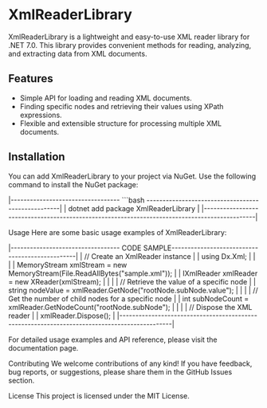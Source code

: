 # XmlReaderLibrary

XmlReaderLibrary is a lightweight and easy-to-use XML reader library for .NET 7.0. This library provides convenient methods for reading, analyzing, and extracting data from XML documents.

## Features

- Simple API for loading and reading XML documents.
- Finding specific nodes and retrieving their values using XPath expressions.
- Flexible and extensible structure for processing multiple XML documents.

## Installation

You can add XmlReaderLibrary to your project via NuGet. Use the following command to install the NuGet package:

|---------------------------------- ```bash ---------------------------------------------------|
| dotnet add package XmlReaderLibrary                                                          |
|----------------------------------------------------------------------------------------------|

Usage
Here are some basic usage examples of XmlReaderLibrary:

|---------------------------------- CODE SAMPLE------------------------------------------------|
| // Create an XmlReader instance                                                              |
| using Dx.Xml;                                                                                |
|                                                                                              |
| MemoryStream xmlStream = new MemoryStream(File.ReadAllBytes("sample.xml"));                  |
| IXmlReader xmlReader = new XReader(xmlStream);                                               |
|                                                                                              |
| // Retrieve the value of a specific node                                                     |
| string nodeValue = xmlReader.GetNode("rootNode.subNode.value");                              |
|                                                                                              |
| // Get the number of child nodes for a specific node                                         |
| int subNodeCount = xmlReader.GetNodeCount("rootNode.subNode");                               |
|                                                                                              |
| // Dispose the XML reader                                                                    |
| xmlReader.Dispose();                                                                         |
|----------------------------------------------------------------------------------------------|

For detailed usage examples and API reference, please visit the documentation page.

Contributing
We welcome contributions of any kind! If you have feedback, bug reports, or suggestions, please share them in the GitHub Issues section.

License
This project is licensed under the MIT License.